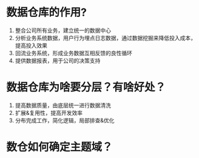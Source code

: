 # 数据仓库的作用?
1. 整合公司所有业务，建立统一的数据中心
2. 分析业务系统数据，用户行为埋点日志数据，通过数据挖掘来降低投入成本，提高投入效果
3. 回流业务系统，形成业务数据互相反馈的良性循环
4. 提供数据报表，用于公司的决策支持

# 数据仓库为啥要分层？有啥好处？

1. 提高数据质量，由底层统一进行数据清洗
2. 扩展&复用性，提高开发效率
3. 分布完成工作，简化逻辑，局部排查&优化

# 数仓如何确定主题域？
